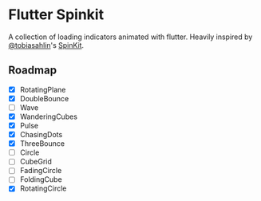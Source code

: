 # Flutter Spinkit

A collection of loading indicators animated with flutter. Heavily inspired by [@tobiasahlin](https://github.com/tobiasahlin)'s [SpinKit](https://github.com/tobiasahlin/SpinKit).

## Roadmap

- [x] RotatingPlane
- [x] DoubleBounce
- [ ] Wave
- [x] WanderingCubes
- [x] Pulse
- [x] ChasingDots
- [x] ThreeBounce
- [ ] Circle
- [ ] CubeGrid
- [ ] FadingCircle
- [ ] FoldingCube
- [x] RotatingCircle

